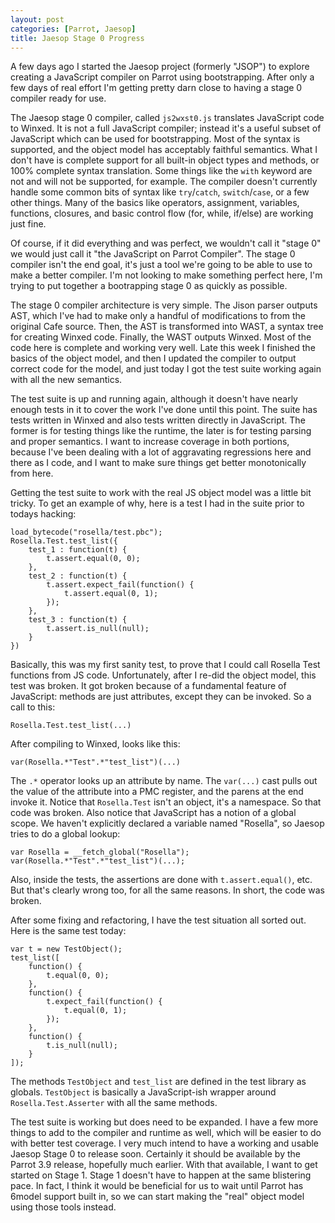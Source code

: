 ```yaml
---
layout: post
categories: [Parrot, Jaesop]
title: Jaesop Stage 0 Progress
---
```


A few days ago I started the Jaesop project (formerly "JSOP") to explore
creating a JavaScript compiler on Parrot using bootstrapping. After only a few
days of real effort I'm getting pretty darn close to having a stage 0 compiler
ready for use.

The Jaesop stage 0 compiler, called `js2wxst0.js` translates JavaScript code
to Winxed. It is not a full JavaScript compiler; instead it's a useful subset
of JavaScript which can be used for bootstrapping. Most of the syntax is
supported, and the object model has acceptably faithful semantics. What I
don't have is complete support for all built-in object types and methods, or
100% complete syntax translation. Some things like the `with` keyword are not
and will not be supported, for example. The compiler doesn't currently handle
some common bits of syntax like `try`/`catch`, `switch`/`case`, or a few other
things. Many of the basics like operators, assignment, variables, functions,
closures, and basic control flow (for, while, if/else) are working just fine.

Of course, if it did everything and was perfect, we wouldn't call it "stage 0"
we would just call it "the JavaScript on Parrot Compiler". The stage 0
compiler isn't the end goal, it's just a tool we're going to be able to use
to make a better compiler. I'm not looking to make something perfect here,
I'm trying to put together a bootrapping stage 0 as quickly as possible.

The stage 0 compiler architecture is very simple. The Jison parser outputs
AST, which I've had to make only a handful of modifications to from the
original Cafe source. Then, the AST is transformed into WAST, a syntax tree
for creating Winxed code. Finally, the WAST outputs Winxed. Most of the code
here is complete and working very well. Late this week I finished the basics
of the object model, and then I updated the compiler to output correct code
for the model, and just today I got the test suite working again with all the
new semantics.

The test suite is up and running again, although it doesn't have nearly enough
tests in it to cover the work I've done until this point. The suite has tests
written in Winxed and also tests written directly in JavaScript. The former is
for testing things like the runtime, the later is for testing parsing and
proper semantics. I want to increase coverage in both portions, because I've
been dealing with a lot of aggravating regressions here and there as I code,
and I want to make sure things get better monotonically from here.

Getting the test suite to work with the real JS object model was a little bit
tricky. To get an example of why, here is a test I had in the suite prior to
todays hacking:

    load_bytecode("rosella/test.pbc");
    Rosella.Test.test_list({
        test_1 : function(t) {
            t.assert.equal(0, 0);
        },
        test_2 : function(t) {
            t.assert.expect_fail(function() {
                t.assert.equal(0, 1);
            });
        },
        test_3 : function(t) {
            t.assert.is_null(null);
        }
    })

Basically, this was my first sanity test, to prove that I could call Rosella
Test functions from JS code. Unfortunately, after I re-did the object model,
this test was broken. It got broken because of a fundamental feature of
JavaScript: methods are just attributes, except they can be invoked. So a call
to this:

    Rosella.Test.test_list(...)

After compiling to Winxed, looks like this:

    var(Rosella.*"Test".*"test_list")(...)

The `.*` operator looks up an attribute by name. The `var(...)` cast pulls
out the value of the attribute into a PMC register, and the parens at the end
invoke it. Notice that `Rosella.Test` isn't an object, it's a namespace. So
that code was broken. Also notice that JavaScript has a notion of a global
scope. We haven't explicitly declared a variable named "Rosella", so Jaesop
tries to do a global lookup:

    var Rosella = __fetch_global("Rosella");
    var(Rosella.*"Test".*"test_list")(...);

Also, inside the tests, the assertions are done with `t.assert.equal()`, etc.
But that's clearly wrong too, for all the same reasons. In short, the code
was broken.

After some fixing and refactoring, I have the test situation all sorted out.
Here is the same test today:

    var t = new TestObject();
    test_list([
        function() {
            t.equal(0, 0);
        },
        function() {
            t.expect_fail(function() {
                t.equal(0, 1);
            });
        },
        function() {
            t.is_null(null);
        }
    ]);

The methods `TestObject` and `test_list` are defined in the test library as
globals. `TestObject` is basically a JavaScript-ish wrapper around
`Rosella.Test.Asserter` with all the same methods.

The test suite is working but does need to be expanded. I have a few more
things to add to the compiler and runtime as well, which will be easier to do
with better test coverage. I very much intend to have a working and usable
Jaesop Stage 0 to release soon. Certainly it should be available by the Parrot
3.9 release, hopefully much earlier. With that available, I want to get
started on Stage 1. Stage 1 doesn't have to happen at the same blistering
pace. In fact, I think it would be beneficial for us to wait until Parrot has
6model support built in, so we can start making the "real" object model using
those tools instead.

